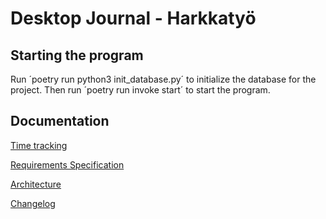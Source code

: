 # Desktop Journal - Harkkatyö

## Starting the program
Run ´poetry run python3 init_database.py´ to initialize the database for the project. 
Then run ´poetry run invoke start´ to start the program.

## Documentation
[Time tracking](https://github.com/rikubrandt/ot-tehtavat/blob/main/DesktopJournal/documentation/hours.md) 

[Requirements Specification](https://github.com/rikubrandt/ot-tehtavat/blob/main/DesktopJournal/documentation/requirements_specification.md)

[Architecture](https://github.com/rikubrandt/ot-tehtavat/blob/main/DesktopJournal/documentation/architecture.md)

[Changelog](https://github.com/rikubrandt/ot-tehtavat/blob/main/DesktopJournal/documentation/changelog.md)